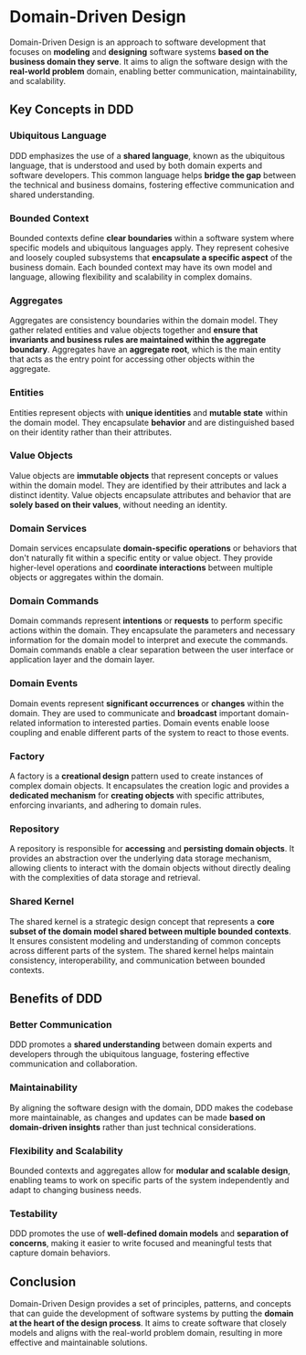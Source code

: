 # Domain-Driven Design

Domain-Driven Design is an approach to software development that focuses
on **modeling** and **designing** software systems **based on the business domain they serve**.
It aims to align the software design with the **real-world problem** domain,
enabling better communication, maintainability, and scalability.

## Key Concepts in DDD

### Ubiquitous Language

DDD emphasizes the use of a **shared language**, known as the ubiquitous language,
that is understood and used by both domain experts and software developers.
This common language helps **bridge the gap** between the technical and business domains,
fostering effective communication and shared understanding.

### Bounded Context

Bounded contexts define **clear boundaries** within a software system where specific models and ubiquitous languages apply.
They represent cohesive and loosely coupled subsystems that **encapsulate a specific aspect** of the business domain.
Each bounded context may have its own model and language, allowing flexibility and scalability in complex domains.

### Aggregates

Aggregates are consistency boundaries within the domain model.
They gather related entities and value objects together
and **ensure that invariants and business rules are maintained within the aggregate boundary**.
Aggregates have an **aggregate root**,
which is the main entity that acts as the entry point for accessing other objects within the aggregate.

### Entities

Entities represent objects with **unique identities** and **mutable state** within the domain model.
They encapsulate **behavior** and are distinguished based on their identity rather than their attributes.

### Value Objects

Value objects are **immutable objects** that represent concepts or values within the domain model.
They are identified by their attributes and lack a distinct identity.
Value objects encapsulate attributes and behavior that are **solely based on their values**, without needing an identity.

### Domain Services

Domain services encapsulate **domain-specific operations** or behaviors
that don't naturally fit within a specific entity or value object.
They provide higher-level operations
and **coordinate interactions** between multiple objects or aggregates within the domain.

### Domain Commands

Domain commands represent **intentions** or **requests** to perform specific actions within the domain.
They encapsulate the parameters and necessary information for the domain model to interpret and execute the commands.
Domain commands enable a clear separation between the user interface or application layer and the domain layer.

### Domain Events

Domain events represent **significant occurrences** or **changes** within the domain.
They are used to communicate and **broadcast** important domain-related information to interested parties.
Domain events enable loose coupling and enable different parts of the system to react to those events.

### Factory

A factory is a **creational design** pattern used to create instances of complex domain objects.
It encapsulates the creation logic and provides a **dedicated mechanism** for **creating objects** with specific attributes,
enforcing invariants, and adhering to domain rules.

### Repository

A repository is responsible for **accessing** and **persisting domain objects**.
It provides an abstraction over the underlying data storage mechanism,
allowing clients
to interact with the domain objects without directly dealing with the complexities of data storage and retrieval.

### Shared Kernel

The shared kernel is a strategic design concept
that represents a **core subset of the domain model shared between multiple bounded contexts**.
It ensures consistent modeling and understanding of common concepts across different parts of the system.
The shared kernel helps maintain consistency, interoperability, and communication between bounded contexts.

## Benefits of DDD

### Better Communication

DDD promotes a **shared understanding** between domain experts and developers through the ubiquitous language,
fostering effective communication and collaboration.

### Maintainability

By aligning the software design with the domain, DDD makes the codebase more maintainable,
as changes and updates can be made **based on domain-driven insights** rather than just technical considerations.

### Flexibility and Scalability

Bounded contexts and aggregates allow for **modular and scalable design**,
enabling teams to work on specific parts of the system independently and adapt to changing business needs.

### Testability

DDD promotes the use of **well-defined domain models** and **separation of concerns**,
making it easier to write focused and meaningful tests that capture domain behaviors.

## Conclusion

Domain-Driven Design provides a set of principles, patterns,
and concepts
that can guide the development of software systems by putting the **domain at the heart of the design process**.
It aims to create software that closely models and aligns with the real-world problem domain,
resulting in more effective and maintainable solutions.
